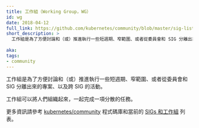 ```yaml
---
title: 工作組（Working Group，WG）
id: wg
date: 2018-04-12
full_link: https://github.com/kubernetes/community/blob/master/sig-list.md#master-working-group-list
short_description: >
  工作組是為了方便討論和（或）推進執行一些短週期、窄範圍、或者從委員會和 SIG 分離出來的專案、以及跨 SIG 的活動。
 
aka: 
tags:
- community
---
```


<!--
---
title: WG (working group)
id: wg
date: 2018-04-12
full_link: https://github.com/kubernetes/community/blob/master/sig-list.md#master-working-group-list
short_description: >
  Facilitates the discussion and/or implementation of a short-lived, narrow, or decoupled project for a committee, SIG, or cross-SIG effort.

aka: 
tags:
- community
---
-->


<!--
 Facilitates the discussion and/or implementation of a short-lived, narrow, or decoupled project for a committee, {{< glossary_tooltip text="SIG" term_id="sig" >}}, or cross-SIG effort.
-->

工作組是為了方便討論和（或）推進執行一些短週期、窄範圍、或者從委員會和 SIG 分離出來的專案、以及跨 SIG 的活動。

<!--more--> 

<!--
Working groups are a way of organizing people to accomplish a discrete task.

For more information, see the [kubernetes/community](https://github.com/kubernetes/community) repo and the current list of [SIGs and working groups](https://github.com/kubernetes/community/blob/master/sig-list.md).
-->

工作組可以將人們組織起來，一起完成一項分散的任務。

更多資訊請參考 [kubernetes/community](https://github.com/kubernetes/community) 程式碼庫和當前的 [SIGs 和工作組](https://github.com/kubernetes/community/blob/master/sig-list.md) 列表。
